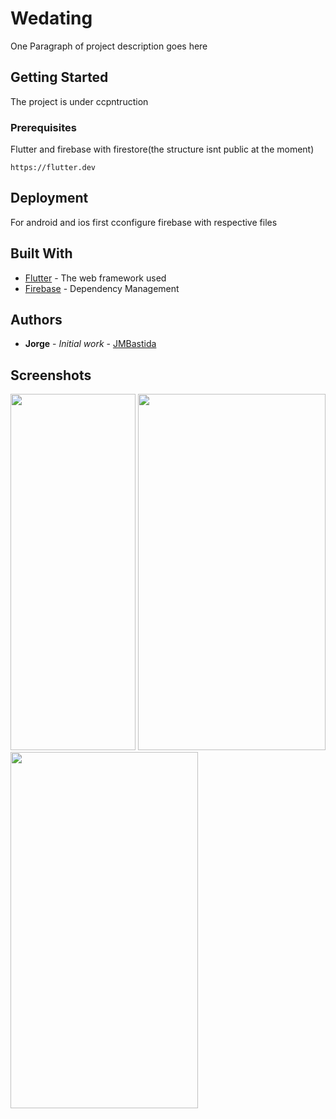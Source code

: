 # Wedating

One Paragraph of project description goes here

## Getting Started

The project is under ccpntruction

### Prerequisites

Flutter and firebase with firestore(the structure isnt public at the moment)

```
https://flutter.dev
```

## Deployment

For android and ios first cconfigure firebase with respective files

## Built With

* [Flutter](https://flutter.dev) - The web framework used
* [Firebase](https://firebase.google.com) - Dependency Management

## Authors

* **Jorge** - *Initial work* - [JMBastida](https://github.com/JMBastida)


## Screenshots
<div align="center" style="display: inline;">
  <img width="200" height="570" src="https://user-images.githubusercontent.com/43676321/60549267-a5f21500-9d24-11e9-977b-415f47c5b038.png">
  <img width="300" height="570" src="https://user-images.githubusercontent.com/43676321/60549268-a68aab80-9d24-11e9-8165-4d13a89125a6.png">
  <img width="300" height="570" src="https://user-images.githubusercontent.com/43676321/60549270-a68aab80-9d24-11e9-9a19-17f5e1e05d1e.png">
</div>
